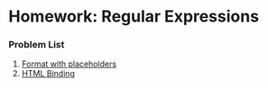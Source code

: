 Homework: Regular Expressions
=================

### Problem List

1. [Format with placeholders](./01.FormatWithPlaceholders)
1. [HTML Binding](./02.HTMLBinding)